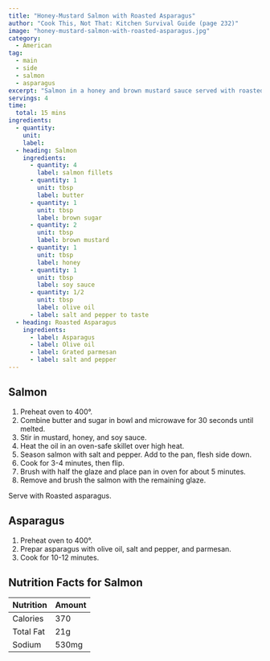 ```yaml
---
title: "Honey-Mustard Salmon with Roasted Asparagus"
author: "Cook This, Not That: Kitchen Survival Guide (page 232)"
image: "honey-mustard-salmon-with-roasted-asparagus.jpg"
category:
  - American
tag:
  - main
  - side
  - salmon
  - asparagus
excerpt: "Salmon in a honey and brown mustard sauce served with roasted asparagus with parmesan cheese."
servings: 4
time:
  total: 15 mins
ingredients:
  - quantity:
    unit:
    label:
  - heading: Salmon
    ingredients:
      - quantity: 4
        label: salmon fillets
      - quantity: 1
        unit: tbsp
        label: butter
      - quantity: 1
        unit: tbsp
        label: brown sugar
      - quantity: 2
        unit: tbsp
        label: brown mustard
      - quantity: 1
        unit: tbsp
        label: honey
      - quantity: 1
        unit: tbsp
        label: soy sauce
      - quantity: 1/2
        unit: tbsp
        label: olive oil
      - label: salt and pepper to taste
  - heading: Roasted Asparagus
    ingredients:
      - label: Asparagus
      - label: Olive oil
      - label: Grated parmesan
      - label: salt and pepper
---
```


## Salmon

1. Preheat oven to 400°.
2. Combine butter and sugar in bowl and microwave for 30 seconds until melted.
3. Stir in mustard, honey, and soy sauce.
4. Heat the oil in an oven-safe skillet over high heat.
5. Season salmon with salt and pepper. Add to the pan, flesh side down.
6. Cook for 3-4 minutes, then flip.
7. Brush with half the glaze and place pan in oven for about 5 minutes.
8. Remove and brush the salmon with the remaining glaze.

Serve with Roasted asparagus.

## Asparagus

1. Preheat oven to 400°.
2. Prepar asparagus with olive oil, salt and pepper, and parmesan.
3. Cook for 10-12 minutes.

## Nutrition Facts for Salmon

| Nutrition | Amount |
| --------- | ------ |
| Calories  | 370    |
| Total Fat | 21g    |
| Sodium    | 530mg  |
